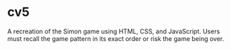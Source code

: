 # cv5
A recreation of the Simon game using HTML, CSS, and JavaScript. Users must recall the game pattern in its exact order or risk the game being over.
